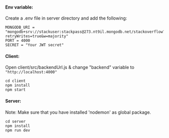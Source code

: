 #### Env variable:

Create a .env file in server directory and add the following:

```
MONGODB_URI = "mongodb+srv://stackuser:stackpass@273.nt9il.mongodb.net/stackoverflow?retryWrites=true&w=majority"
PORT = 4000
SECRET = "Your JWT secret"

```

#### Client:

Open client/src/backendUrl.js & change "backend" variable to `"http://localhost:4000"`

```
cd client
npm install
npm start
```

#### Server:

Note: Make sure that you have installed 'nodemon' as global package.

```
cd server
npm install
npm run dev
```
